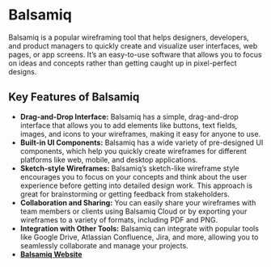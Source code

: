 # Balsamiq

Balsamiq is a popular wireframing tool that helps designers, developers, and product managers to quickly create and visualize user interfaces, web pages, or app screens. It’s an easy-to-use software that allows you to focus on ideas and concepts rather than getting caught up in pixel-perfect designs.

## Key Features of Balsamiq

- **Drag-and-Drop Interface:** Balsamiq has a simple, drag-and-drop interface that allows you to add elements like buttons, text fields, images, and icons to your wireframes, making it easy for anyone to use.
- **Built-in UI Components:** Balsamiq has a wide variety of pre-designed UI components, which help you quickly create wireframes for different platforms like web, mobile, and desktop applications.
- **Sketch-style Wireframes:** Balsamiq’s sketch-like wireframe style encourages you to focus on your concepts and think about the user experience before getting into detailed design work. This approach is great for brainstorming or getting feedback from stakeholders.
- **Collaboration and Sharing:** You can easily share your wireframes with team members or clients using Balsamiq Cloud or by exporting your wireframes to a variety of formats, including PDF and PNG.
- **Integration with Other Tools:** Balsamiq can integrate with popular tools like Google Drive, Atlassian Confluence, Jira, and more, allowing you to seamlessly collaborate and manage your projects.
- **[Balsamiq Website](https://balsamiq.com/)**
